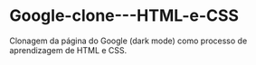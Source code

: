 # Google-clone---HTML-e-CSS
Clonagem da página do Google (dark mode) como processo de aprendizagem de HTML e CSS.

